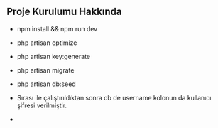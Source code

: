 ## Proje Kurulumu Hakkında

- npm install && npm run dev
- php artisan optimize
- php artisan key:generate
- php artisan migrate
- php artisan db:seed

- Sırası ile çalıştırıldıktan sonra db de username kolonun da kullanıcı şifresi verilmiştir.
- 

